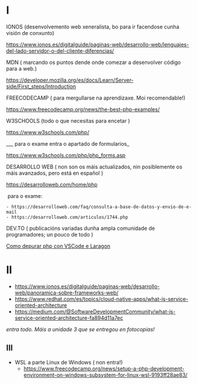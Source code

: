 # I

IONOS (desenvolvemento web xeneralista, bo para ir facendose cunha visión de conxunto)

https://www.ionos.es/digitalguide/paginas-web/desarrollo-web/lenguajes-del-lado-servidor-o-del-cliente-diferencias/



MDN ( marcando os puntos dende onde comezar a desenvolver código para a web.)

https://developer.mozilla.org/es/docs/Learn/Server-side/First_steps/Introduction



FREECODECAMP ( para mergullarse na aprendizaxe. Moi recomendable!)

https://www.freecodecamp.org/news/the-best-php-examples/



W3SCHOOLS (todo o que necesitas para encetar )

https://www.w3schools.com/php/

___ para o exame entra o apartado de formularios_

https://www.w3schools.com/php/php_forms.asp



DESARROLLO WEB ( non son os máis actualizados, nin posiblemente os máis avanzados, pero está en español )

https://desarrolloweb.com/home/php

​	para o exame: 

	- https://desarrolloweb.com/faq/consulta-a-base-de-datos-y-envio-de-e-mail
	- https://desarrolloweb.com/articulos/1744.php

DEV.TO ( publicacións variadas dunha ampla comunidade de programadores; un pouco de todo )

[Como depurar php con VSCode e Laragon](https://dev.to/erickmarcia/php-xdebug-laragon-visual-studio-code-4ocd)



# II

- https://www.ionos.es/digitalguide/paginas-web/desarrollo-web/panoramica-sobre-frameworks-web/
- https://www.redhat.com/es/topics/cloud-native-apps/what-is-service-oriented-architecture
- https://medium.com/@SoftwareDevelopmentCommunity/what-is-service-oriented-architecture-fa894d11a7ec

_entra todo. Máis a unidade 3 que se entregou en fotocopias!_

## III

- WSL a parte Linux de Windows ( non entra!)
  - https://www.freecodecamp.org/news/setup-a-php-development-environment-on-windows-subsystem-for-linux-wsl-9193ff28ae83/



